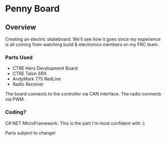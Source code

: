 # Penny Board

## Overview

Creating an electric skateboard. We'll see how it goes since my experience is all coming from watching build & electronics members on my FRC team.

### Parts Used

- CTRE Hero Development Board
- CTRE Talon SRX
- AndyMark 775 RedLine
- Radio Receiver

The board connects to the controller via CAN interface. The radio connects via PWM.

### Coding?

C# NET MicroFramework. This is the part I'm most confident with :)

Parts subject to change!
